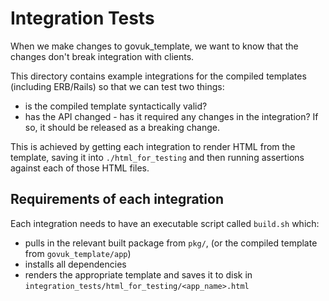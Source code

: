 # Integration Tests

When we make changes to govuk_template, we want to know that the changes don't break integration with clients.

This directory contains example integrations for the compiled templates (including ERB/Rails) so that we can test two things:

* is the compiled template syntactically valid?
* has the API changed - has it required any changes in the integration? If so, it should be released as a breaking change.

This is achieved by getting each integration to render HTML from the template, saving it into `./html_for_testing` and then running assertions against each of those HTML files.

## Requirements of each integration

Each integration needs to have an executable script called `build.sh` which:

* pulls in the relevant built package from `pkg/`, (or the compiled template from `govuk_template/app`)
* installs all dependencies
* renders the appropriate template and saves it to disk in `integration_tests/html_for_testing/<app_name>.html`
